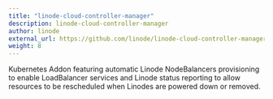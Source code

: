 ```yaml
---
title: "linode-cloud-controller-manager"
description: linode-cloud-controller-manager
author: linode
external_url: https://github.com/linode/linode-cloud-controller-manager
weight: 8
---
```


Kubernetes Addon featuring automatic Linode NodeBalancers provisioning to enable LoadBalancer services and Linode status reporting to allow resources to be rescheduled when Linodes are powered down or removed.
